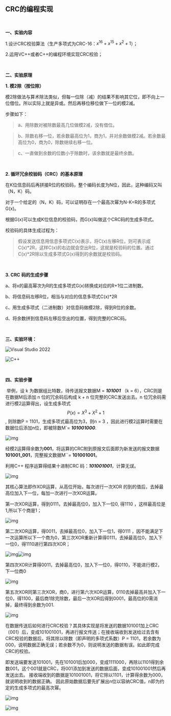 ## CRC的编程实现

<br>

**一、实验内容**

1.设计CRC校验算法（生产多项式为CRC-16：$x^{16}+x^{15}+x^2+1$）；

2.运用VC++或者C++的编程环境实现CRC校验；



<br>

**二、实验原理**

**1. 模2除（按位除）**

模2除做法与算术除法类似，但每一位除（减）的结果不影响其它位，即不向上一位借位。所以实际上就是异或。然后再移位移位做下一位的模2减。

步骤如下：

> a、用除数对被除数最高几位做模2减，没有借位。

> b、除数右移一位，若余数最高位为1，商为1，并对余数做模2减。若余数最高位为0，商为0，除数继续右移一位。

> c、一直做到余数的位数小于除数时，该余数就是最终余数。

<br>

**2. 循环冗余校验码（CRC）的基本原理**

在K位信息码后再拼接R位的校验码，整个编码长度为N位，因此，这种编码又叫（N，K）码。

对于一个给定的（N，K）码，可以证明存在一个最高次幂为N-K=R的多项式G(x)。

根据G(x)可以生成K位信息的校验码，而G(x)叫做这个CRC码的生成多项式。

校验码的具体生成过程为：

> 假设发送信息用信息多项式C(x)表示，将C(x)左移R位，则可表示成C(x)*2R，这样C(x)的右边就会空出R位，这就是校验码的位置。通过C(x)*2R除以生成多项式G(x)得到的余数就是校验码。

<br>

**3. CRC** **码的生成步骤**

a、将x的最高幂次为R的生成多项式G(x)转换成对应的R+1位二进制数。

b、将信息码左移R位，相当与对应的信息多项式C(x)*2R

c、用生成多项式（二进制数）对信息码做模2除，得到R位的余数。

d、将余数拼到信息码左移后空出的位置，得到完整的CRC码。

<br>

**三、实验环境：**

![Visual Studio 2022](https://img.shields.io/badge/IDE-Visual%20Studio%202022-blue)

![C++](https://img.shields.io/badge/Language-C%2B%2B-green)



<br>

**四、实验步骤**

​	举例，设 k 为数据组比特数，待传送报文数据M = ***101001*** （k = 6），CRC则是在数据M后添加 n 位的冗余码后构成 k + n 位完整的CRC发送出去。n 位冗余码需进行模2运算得出，设生成多项式
$$
P(x) = X^3 + X^2 + 1
$$
 , 则除数P = 1101，生成多项式最高位为3，则n = 3 ，因此进行模2运算时需要在数据位后添加n位，即被除数M`= ***101001000***.

![img](https://raw.githubusercontent.com/Discover999/TyporaPic/master/clip_image002.jpg)

经模2运算得余数为**001**，将运算的CRC附到原报文后面即为新发送的报文数据**101001_001**，完整报文数据M``= **101001001**。

利用C++ 程序运算得结果十进制CRC 码：***101001001***，计算无误。

![img](https://raw.githubusercontent.com/Discover999/TyporaPic/master/clip_image004.jpg)

其核心算法即作XOR运算，从高位开始，每次进行一次XOR 的到的值后，去掉最高位加入下一位，每加一次进行一次XOR运算。

第一次XOR运算，得到0111，去掉最高位0，加入下一位0, 得1110 ，这样最高位是1,所以下个商是1；

![img](https://raw.githubusercontent.com/Discover999/TyporaPic/master/clip_image006.jpg)

第二次XOR运算，得0011，去掉最高位0，加入下一位1，得0111 ，因不能满足下一次运算所以下一个商为0，第三次XOR重新计算得0111，去掉最高位0，加入下一位0，得1110进行第四次XOR；

![img](https://raw.githubusercontent.com/Discover999/TyporaPic/master/clip_image008.jpg)![img](https://raw.githubusercontent.com/Discover999/TyporaPic/master/clip_image010.jpg)

第四次XOR计算得0011，去掉最高位0，加入下一位0，得0110，不能进行模2，下一位商0

![img](https://raw.githubusercontent.com/Discover999/TyporaPic/master/clip_image012.jpg)

第五次XOR同第三次XOR，商0，进行第六次XOR运算，0110去掉最高并加入下一位0，得1100，最后商1除完除数，最后一次XOR后得到0001，最高位的0需消掉，最终得到余数为001. 

![img](https://raw.githubusercontent.com/Discover999/TyporaPic/master/clip_image014.jpg)

在数据传送后如何进行CRC校验？其具体实现是将发送的数据101001加上CRC（001）后，变成101001001，再进行报文传送；在接收端收到发送给过去含有CRC校验的数据后，将其除以除数（即声明的多项式系数）P = 1101，若余数为000，说明数据正确无误；若余数不为0，则说明发送的数据有误。如此即完成CRC的校验。 

即发送端要发送101001，先在101001后加000，变成1111000，再除以1101得到余数001，这个001就是CRC，将001添加到发送的数据后面，变成101001001然后再发送出去。 接收端收到的数据是101001001，将它除以1101，计算得余数为000，就说明收到的数据正确。 因此原始数据后要先扩展出n位以容纳CRC值，n即为约定的生成多项式的最高次幂。

![img](https://raw.githubusercontent.com/Discover999/TyporaPic/master/clip_image016.jpg)

![img](https://raw.githubusercontent.com/Discover999/TyporaPic/master/clip_image018.jpg)

